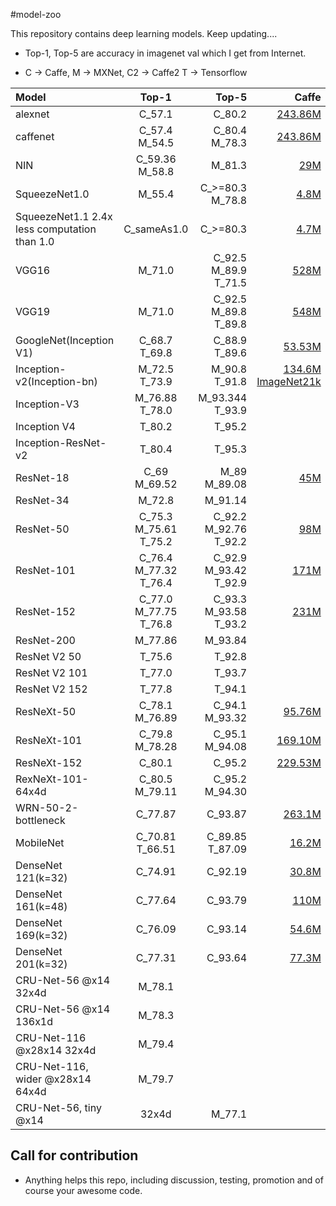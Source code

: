 #model-zoo

This repository contains deep learning models. Keep updating....

* Top-1, Top-5 are accuracy in imagenet val which I get from Internet.

* C -> Caffe, M -> MXNet, C2 -> Caffe2 T -> Tensorflow


| Model | Top-1 | Top-5 | Caffe | MXNet | Caffe2 | TF |
|:-----|:------:|------:|------:|------:|------:|------:|
| alexnet | C_57.1 | C_80.2 | [243.86M](https://github.com/BVLC/caffe/tree/master/models/bvlc_alexnet) |  |  | |
| caffenet | C_57.4 M_54.5 | C_80.4 M_78.3 | [243.86M](https://github.com/BVLC/caffe/tree/master/models/bvlc_reference_caffenet) | [233M](https://github.com/dmlc/mxnet-model-gallery/blob/master/imagenet-1k-caffenet.md) |  | |
| NIN | C_59.36 M_58.8 | M_81.3 | [29M](https://gist.github.com/mavenlin/d802a5849de39225bcc6) | [29M](https://github.com/dmlc/mxnet-model-gallery/blob/master/imagenet-1k-nin.md) | |
| SqueezeNet1.0| M_55.4 | C_>=80.3 M_78.8 | [4.8M](https://github.com/DeepScale/SqueezeNet) | [4.8M](https://github.com/dmlc/mxnet-model-gallery/blob/master/imagenet-1k-squeezenet.md) | | |
| SqueezeNet1.1 2.4x less computation than 1.0 | C_sameAs1.0 | C_>=80.3 | [4.7M](https://github.com/DeepScale/SqueezeNet/tree/master/SqueezeNet_v1.1)  | [4.7M](http://data.dmlc.ml/models/imagenet/squeezenet/) | | |
| VGG16 | M_71.0 | C_92.5 M_89.9 T_71.5 | [528M](http://www.robots.ox.ac.uk/~vgg/research/very_deep/) | [528M](https://github.com/dmlc/mxnet-model-gallery/blob/master/imagenet-1k-vgg.md) | | |
| VGG19 | M_71.0 | C_92.5 M_89.8 T_89.8 | [548M](http://www.robots.ox.ac.uk/~vgg/research/very_deep/) | [548M](http://data.dmlc.ml/models/imagenet/vgg/) | | [*](https://github.com/tensorflow/models/blob/master/slim/README.md) |
| GoogleNet(Inception V1) | C_68.7 T_69.8 | C_88.9 T_89.6 | [53.53M](https://github.com/BVLC/caffe/tree/master/models/bvlc_googlenet) | | | [*](https://github.com/tensorflow/models/blob/master/slim/README.md) |
| Inception-v2(Inception-bn) | M_72.5 T_73.9 | M_90.8 T_91.8 | [134.6M ImageNet21k](https://github.com/pertusa/InceptionBN-21K-for-Caffe)| [43M ImageNet10k](https://github.com/dmlc/mxnet-model-gallery/blob/master/imagenet-1k-inception-bn.md) | | [*](https://github.com/tensorflow/models/blob/master/slim/README.md) |
| Inception-V3 | M_76.88 T_78.0 | M_93.344 T_93.9 | | [95.6M](https://github.com/dmlc/mxnet-model-gallery/blob/master/imagenet-1k-inception-v3.md)| | [*](https://github.com/tensorflow/models/blob/master/slim/README.md) |
| Inception V4 | T_80.2 | T_95.2 |  | | | [*](https://github.com/tensorflow/models/blob/master/slim/README.md) |
| Inception-ResNet-v2 | T_80.4 | T_95.3 | | | | [*](https://github.com/tensorflow/models/blob/master/slim/README.md) |
| ResNet-18 | C_69 M_69.52 | M_89 M_89.08 | [45M](https://github.com/HolmesShuan/ResNet-18-Caffemodel-on-ImageNet) | [45M](https://github.com/tornadomeet/ResNet) | | |
| ResNet-34 | M_72.8 | M_91.14 | | [83M](https://github.com/tornadomeet/ResNet) | | |
| ResNet-50 | C_75.3 M_75.61 T_75.2 | C_92.2 M_92.76 T_92.2 | [98M](https://github.com/KaimingHe/deep-residual-networks) | [98M](https://github.com/tornadomeet/ResNet) | | [*](https://github.com/tensorflow/models/blob/master/slim/README.md) |
| ResNet-101 | C_76.4 M_77.32 T_76.4 | C_92.9 M_93.42 T_92.9 | [171M](https://github.com/KaimingHe/deep-residual-networks) | [170M](https://github.com/tornadomeet/ResNet) | | [*](https://github.com/tensorflow/models/blob/master/slim/README.md) |
| ResNet-152 | C_77.0 M_77.75 T_76.8 | C_93.3 M_93.58 T_93.2 | [231M](https://github.com/KaimingHe/deep-residual-networks) | [230M](https://github.com/tornadomeet/ResNet)| | [*](https://github.com/tensorflow/models/blob/master/slim/README.md) |
| ResNet-200 | M_77.86 | M_93.84 |  | [247M](https://github.com/tornadomeet/ResNet) | | |
| ResNet V2 50 | T_75.6 | T_92.8 |  | |  | [*](https://github.com/tensorflow/models/tree/master/slim) |
| ResNet V2 101 | T_77.0 | T_93.7 |  | |  | [*](https://github.com/tensorflow/models/tree/master/slim) |
| ResNet V2 152 | T_77.8 | T_94.1 |  | |  | [*](https://github.com/tensorflow/models/tree/master/slim) |
| ResNeXt-50 | C_78.1 M_76.89 | C_94.1 M_93.32 | [95.76M](https://github.com/cypw/ResNeXt-1) | [96M](https://github.com/dmlc/mxnet/tree/master/example/image-classification#imagenet-1k) | | |
| ResNeXt-101 | C_79.8 M_78.28 | C_95.1 M_94.08 | [169.10M](https://github.com/cypw/ResNeXt-1) | [169M](https://github.com/dmlc/mxnet/tree/master/example/image-classification#imagenet-1k) | | |
| ResNeXt-152 | C_80.1 | C_95.2 | [229.53M](https://github.com/cypw/ResNeXt-1) | | | |
| RexNeXt-101-64x4d | C_80.5 M_79.11 | C_95.2 M_94.30 | | [319M](https://github.com/dmlc/mxnet/tree/master/example/image-classification#imagenet-1k) | | |
| WRN-50-2-bottleneck | C_77.87 | C_93.87 | [263.1M](https://github.com/soeaver/caffe-model) | | | |
| MobileNet | C_70.81 T_66.51 | C_89.85 T_87.09 | [16.2M](https://github.com/shicai/MobileNet-Caffe) | [sym](https://github.com/wranglerwong/MobileNet-MXNet)| | [*](https://github.com/Zehaos/MobileNet) |
| DenseNet 121(k=32) | C_74.91 | C_92.19 | [30.8M](https://github.com/shicai/DenseNet-Caffe) | | | |
| DenseNet 161(k=48) | C_77.64 | C_93.79 | [110M](https://github.com/shicai/DenseNet-Caffe) | | | |
| DenseNet 169(k=32) | C_76.09 | C_93.14 | [54.6M](https://github.com/shicai/DenseNet-Caffe) | | | |
| DenseNet 201(k=32) | C_77.31 | C_93.64 | [77.3M](https://github.com/shicai/DenseNet-Caffe) | [sym](https://github.com/bruinxiong/densenet.mxnet) | | |
|CRU-Net-56 @x14 32x4d| M_78.1 | | | [98M](https://github.com/cypw/CRU-Net) | | |
|CRU-Net-56 @x14 136x1d| M_78.3 | | | [98M](https://github.com/cypw/CRU-Net) | | |
|CRU-Net-116 @x28x14 32x4d| M_79.4 | | | [168M](https://github.com/cypw/CRU-Net) | | |
|CRU-Net-116, wider @x28x14 64x4d| M_79.7 | | | [318M](https://github.com/cypw/CRU-Net) | | |
|CRU-Net-56, tiny @x14|32x4d| M_77.1 |  | [48MB](https://github.com/cypw/CRU-Net) |  |  |  | 


## Call for contribution

- Anything helps this repo, including discussion, testing, promotion and of course your awesome code.